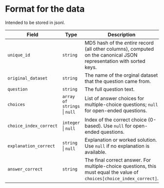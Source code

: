 # Format for the data

Intended to be stored in jsonl.

| Field                  | Type                         | Description                                                                                                            |
| ---------------------- | ---------------------------- | ---------------------------------------------------------------------------------------------------------------------- |
| `unique_id`            | `string`                     | MD5 hash of the *entire* record (all other columns), computed on the canonical JSON representation with sorted keys.   |
| `original_dataset`     | `string`                     | The name of the orginal dataset that the question came from.                                                           |
| `question`             | `string`                     | The full question text.                                                                                                |
| `choices`              | `array of strings` \| `null` | List of answer choices for multiple-choice questions; `null` for open-ended questions.                                 |
| `choice_index_correct` | `integer` \| `null`          | Index of the correct choice (0-based). Use `null` for open-ended questions.                                            |
| `explanation_correct`  | `string` \| `null`           | Explanation or worked solution. Use `null` if no explanation is available.                                             |
| `answer_correct`       | `string`                     | The final correct answer. For multiple-choice questions, this must equal the value of `choices[choice_index_correct]`. |